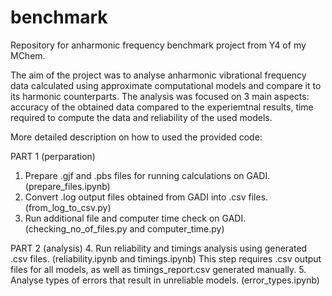 # benchmark
Repository for anharmonic frequency benchmark project from Y4 of my MChem.

The aim of the project was to analyse anharmonic vibrational frequency data calculated using approximate computational models and compare it to its harmonic counterparts. The analysis was focused on 3 main aspects: accuracy of the obtained data compared to the experiemtnal results, time required to compute the data and reliability of the used models.

More detailed description on how to used the provided code:

PART 1 (perparation)
1. Prepare .gjf and .pbs files for running calculations on GADI. (prepare_files.ipynb)
2. Convert .log output files obtained from GADI into .csv files. (from_log_to_csv.py)
3. Run additional file and computer time check on GADI. (checking_no_of_files.py and computer_time.py)

PART 2 (analysis)
4. Run reliability and timings analysis using generated .csv files. (reliability.ipynb and timings.ipynb) This step requires .csv output files for all models, as well as timings_report.csv generated manually.
5. Analyse types of errors that result in unreliable models. (error_types.ipynb)



